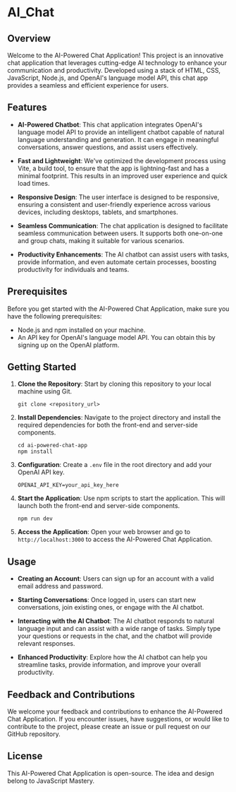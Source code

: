 # AI_Chat

## Overview

Welcome to the AI-Powered Chat Application! This project is an innovative chat application that leverages cutting-edge AI technology to enhance your communication and productivity. Developed using a stack of HTML, CSS, JavaScript, Node.js, and OpenAI's language model API, this chat app provides a seamless and efficient experience for users.

## Features

- **AI-Powered Chatbot**: This chat application integrates OpenAI's language model API to provide an intelligent chatbot capable of natural language understanding and generation. It can engage in meaningful conversations, answer questions, and assist users effectively.

- **Fast and Lightweight**: We've optimized the development process using Vite, a build tool, to ensure that the app is lightning-fast and has a minimal footprint. This results in an improved user experience and quick load times.

- **Responsive Design**: The user interface is designed to be responsive, ensuring a consistent and user-friendly experience across various devices, including desktops, tablets, and smartphones.

- **Seamless Communication**: The chat application is designed to facilitate seamless communication between users. It supports both one-on-one and group chats, making it suitable for various scenarios.

- **Productivity Enhancements**: The AI chatbot can assist users with tasks, provide information, and even automate certain processes, boosting productivity for individuals and teams.

## Prerequisites

Before you get started with the AI-Powered Chat Application, make sure you have the following prerequisites:

- Node.js and npm installed on your machine.
- An API key for OpenAI's language model API. You can obtain this by signing up on the OpenAI platform.

## Getting Started

1. **Clone the Repository**: Start by cloning this repository to your local machine using Git.

   ```
   git clone <repository_url>
   ```

2. **Install Dependencies**: Navigate to the project directory and install the required dependencies for both the front-end and server-side components.

   ```
   cd ai-powered-chat-app
   npm install
   ```

3. **Configuration**: Create a `.env` file in the root directory and add your OpenAI API key.

   ```
   OPENAI_API_KEY=your_api_key_here
   ```

4. **Start the Application**: Use npm scripts to start the application. This will launch both the front-end and server-side components.

   ```
   npm run dev
   ```

5. **Access the Application**: Open your web browser and go to `http://localhost:3000` to access the AI-Powered Chat Application.

## Usage

- **Creating an Account**: Users can sign up for an account with a valid email address and password.

- **Starting Conversations**: Once logged in, users can start new conversations, join existing ones, or engage with the AI chatbot.

- **Interacting with the AI Chatbot**: The AI chatbot responds to natural language input and can assist with a wide range of tasks. Simply type your questions or requests in the chat, and the chatbot will provide relevant responses.

- **Enhanced Productivity**: Explore how the AI chatbot can help you streamline tasks, provide information, and improve your overall productivity.

## Feedback and Contributions

We welcome your feedback and contributions to enhance the AI-Powered Chat Application. If you encounter issues, have suggestions, or would like to contribute to the project, please create an issue or pull request on our GitHub repository.

## License

This AI-Powered Chat Application is open-source.
The idea and design belong to JavaScript Mastery.
